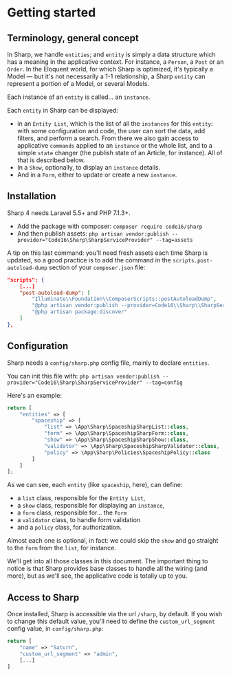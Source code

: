 # Getting started

## Terminology, general concept

In Sharp, we handle `entities`; and `entity` is simply a data structure which has a meaning in the applicative context. For instance, a `Person`, a `Post` or an `Order`. In the Eloquent world, for which Sharp is optimized, it's typically a Model — but it's not necessarily a 1-1 relationship, a Sharp `entity` can represent a portion of a Model, or several Models.

Each instance of an `entity` is called... an `instance`.

Each `entity` in Sharp can be displayed:
- in an `Entity List`, which is the list of all the `instances` for this `entity`: with some configuration and code, the user can sort the data, add filters, and perform a search. From there we also gain access to applicative `commands` applied to an `instance` or the whole list, and to a simple `state` changer (the publish state of an Article, for instance). All of that is described below.
- In a `Show`, optionally, to display an `instance` details.
- And in a `Form`, either to update or create a new `instance`.

## Installation

Sharp 4 needs Laravel 5.5+ and PHP 7.1.3+.

- Add the package with composer: `composer require code16/sharp`
- And then publish assets: `php artisan vendor:publish --provider="Code16\Sharp\SharpServiceProvider" --tag=assets`

A tip on this last command: you'll need fresh assets each time Sharp is updated, so a good practice is to add the command in the `scripts.post-autoload-dump` section of your `composer.json` file:

```json
"scripts": {
    [...]
    "post-autoload-dump": [
        "Illuminate\\Foundation\\ComposerScripts::postAutoloadDump",
        "@php artisan vendor:publish --provider=Code16\\Sharp\\SharpServiceProvider --tag=assets --force",
        "@php artisan package:discover"
    ]
},
```

## Configuration

Sharp needs a `config/sharp.php` config file, mainly to declare `entities`. 

You can init this file with: `php artisan vendor:publish --provider="Code16\Sharp\SharpServiceProvider" --tag=config`

Here's an example:

```php
return [
    "entities" => [
        "spaceship" => [
            "list" => \App\Sharp\SpaceshipSharpList::class,
            "form" => \App\Sharp\SpaceshipSharpForm::class,
            "show" => \App\Sharp\SpaceshipSharpShow::class,
            "validator" => \App\Sharp\SpaceshipSharpValidator::class,
            "policy" => \App\Sharp\Policies\SpaceshipPolicy::class
        ]
    ]
];
```

As we can see, each `entity` (like `spaceship`, here), can define:

- a `list` class, responsible for the `Entity List`,
- a `show` class, responsible for displaying an `instance`,
- a `form` class, responsible for... the `Form`
- a `validator` class, to handle form validation
- and a `policy` class, for authorization.

Almost each one is optional, in fact: we could skip the `show` and go straight to the `form` from the `list`, for instance. 

We'll get into all those classes in this document. The important thing to notice is that Sharp provides base classes to handle all the wiring (and more), but as we'll see, the applicative code is totally up to you.

## Access to Sharp

Once installed, Sharp is accessible via the url `/sharp`, by default. If you wish to change this default value, you'll need to define the `custom_url_segment` config value, in `config/sharp.php`:

```php
return [
    "name" => "Saturn",
    "custom_url_segment" => "admin",
    [...]
]
```